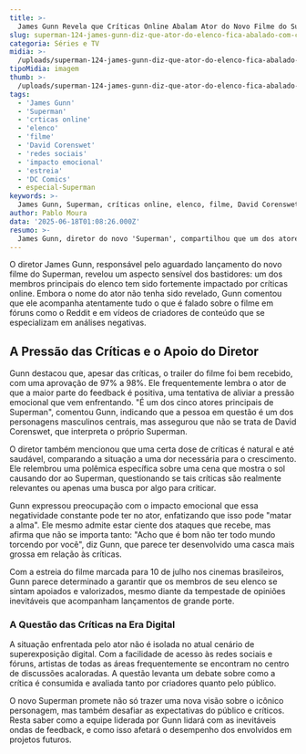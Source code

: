 ```yaml
---
title: >-
  James Gunn Revela que Críticas Online Abalam Ator do Novo Filme do Superman
slug: superman-124-james-gunn-diz-que-ator-do-elenco-fica-abalado-com-criticas-on-line
categoria: Séries e TV
midia: >-
  /uploads/superman-124-james-gunn-diz-que-ator-do-elenco-fica-abalado-com-criticas-on-line-thumb.jpg
tipoMidia: imagem
thumb: >-
  /uploads/superman-124-james-gunn-diz-que-ator-do-elenco-fica-abalado-com-criticas-on-line-thumb.jpg
tags:
  - 'James Gunn'
  - 'Superman'
  - 'crticas online'
  - 'elenco'
  - 'filme'
  - 'David Corenswet'
  - 'redes sociais'
  - 'impacto emocional'
  - 'estreia'
  - 'DC Comics'
  - especial-Superman
keywords: >-
  James Gunn, Superman, críticas online, elenco, filme, David Corenswet, redes sociais, impacto emocional, estreia, DC Comics
author: Pablo Moura
data: '2025-06-18T01:08:26.000Z'
resumo: >-
  James Gunn, diretor do novo 'Superman', compartilhou que um dos atores principais do filme enfrenta dificuldades emocionais devido a críticas negativas na internet. O ator, que lê tudo o que é dito sobre o filme, ainda não teve seu nome divulgado.
---
```


O diretor James Gunn, responsável pelo aguardado lançamento do novo filme do Superman, revelou um aspecto sensível dos bastidores: um dos membros principais do elenco tem sido fortemente impactado por críticas online. Embora o nome do ator não tenha sido revelado, Gunn comentou que ele acompanha atentamente tudo o que é falado sobre o filme em fóruns como o Reddit e em vídeos de criadores de conteúdo que se especializam em análises negativas. 

## A Pressão das Críticas e o Apoio do Diretor

Gunn destacou que, apesar das críticas, o trailer do filme foi bem recebido, com uma aprovação de 97% a 98%. Ele frequentemente lembra o ator de que a maior parte do feedback é positiva, uma tentativa de aliviar a pressão emocional que vem enfrentando. "É um dos cinco atores principais de Superman", comentou Gunn, indicando que a pessoa em questão é um dos personagens masculinos centrais, mas assegurou que não se trata de David Corenswet, que interpreta o próprio Superman.

O diretor também mencionou que uma certa dose de críticas é natural e até saudável, comparando a situação a uma dor necessária para o crescimento. Ele relembrou uma polêmica específica sobre uma cena que mostra o sol causando dor ao Superman, questionando se tais críticas são realmente relevantes ou apenas uma busca por algo para criticar.

Gunn expressou preocupação com o impacto emocional que essa negatividade constante pode ter no ator, enfatizando que isso pode "matar a alma". Ele mesmo admite estar ciente dos ataques que recebe, mas afirma que não se importa tanto: "Acho que é bom não ter todo mundo torcendo por você", diz Gunn, que parece ter desenvolvido uma casca mais grossa em relação às críticas.

Com a estreia do filme marcada para 10 de julho nos cinemas brasileiros, Gunn parece determinado a garantir que os membros de seu elenco se sintam apoiados e valorizados, mesmo diante da tempestade de opiniões inevitáveis que acompanham lançamentos de grande porte.

### A Questão das Críticas na Era Digital

A situação enfrentada pelo ator não é isolada no atual cenário de superexposição digital. Com a facilidade de acesso às redes sociais e fóruns, artistas de todas as áreas frequentemente se encontram no centro de discussões acaloradas. A questão levanta um debate sobre como a crítica é consumida e avaliada tanto por criadores quanto pelo público.

O novo Superman promete não só trazer uma nova visão sobre o icônico personagem, mas também desafiar as expectativas do público e críticos. Resta saber como a equipe liderada por Gunn lidará com as inevitáveis ondas de feedback, e como isso afetará o desempenho dos envolvidos em projetos futuros.